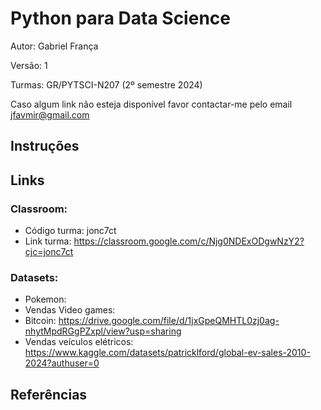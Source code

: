 # Python para Data Science
Autor: Gabriel França

Versão: 1

Turmas: GR/PYTSCI-N207 (2º semestre 2024)

Caso algum link não esteja disponível favor contactar-me pelo email jfavmir@gmail.com

## Instruções
## Links
### Classroom:
 * Código turma: jonc7ct
 * Link turma: https://classroom.google.com/c/Njg0NDExODgwNzY2?cjc=jonc7ct
### Datasets:
 * Pokemon:
 * Vendas Video games:
 * Bitcoin: https://drive.google.com/file/d/1jxGpeQMHTL0zj0ag-nhytMpdRGgPZxpl/view?usp=sharing
 * Vendas veículos elétricos: https://www.kaggle.com/datasets/patricklford/global-ev-sales-2010-2024?authuser=0
## Referências
